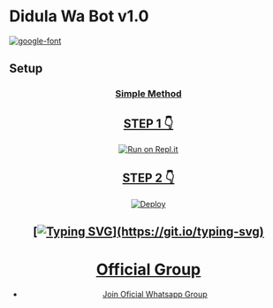 <h1>Didula Wa Bot v1.0</h1>

<a href="https://github.com/Its-meDidulaBot/Didula-Whatsapp-Bot-V1"><img src="https://i.ibb.co/JnwkfJP/logo-fc681ccd.png" alt="google-font" border="0"></a>


## Setup

<div align="center">

  ### <u> Simple Method <u>

## STEP 1 👇

<div align="center">

  

  [![Run on Repl.it](https://repl.it/badge/github/quiec/whatsAlfa)](https://replit.com/@Its-meDidulaBot/Didula-bot-Qr)

## STEP 2 👇

<div align="center">

[![Deploy](https://www.herokucdn.com/deploy/button.svg)](https://heroku.com/deploy?template=https://github.com/Its-meDidulaBot/Didda-Wa-Bot-V1.0)

     

## [![Typing SVG](https://readme-typing-svg.herokuapp.com?font=Lemon+milk&color=000EF7&lines=Welcome+to+Didula+WA+Bot...;Created+by+Didu....;This+is+a+Bgm+stickerbot...;With+more+features...)](https://git.io/typing-svg)

# Official Group

- [Join Oficial Whatsapp Group](https://chat.whatsapp.com/LWOdea4zvErAHkLNuAQkoP)
